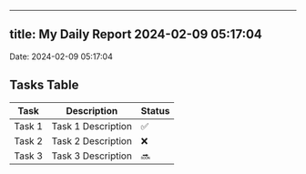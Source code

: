 
---
title: My Daily Report 2024-02-09 05:17:04
---

Date: 2024-02-09 05:17:04

## Tasks Table

| Task | Description | Status |
|------|-------------|--------|
| Task 1 | Task 1 Description | ✅ |
| Task 2 | Task 2 Description | ❌ |
| Task 3 | Task 3 Description | 🔜 |
